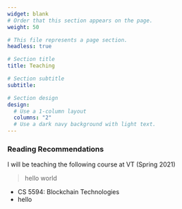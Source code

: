 ```yaml
---
widget: blank
# Order that this section appears on the page.
weight: 50

# This file represents a page section.
headless: true

# Section title
title: Teaching

# Section subtitle
subtitle:

# Section design
design:
  # Use a 1-column layout
  columns: "2"
  # Use a dark navy background with light text.
---
```



### Reading Recommendations
I will be teaching the following course at VT (Spring 2021)
> hello world
- CS 5594: Blockchain Technologies
- hello
